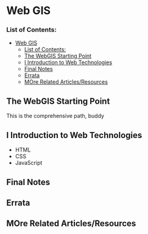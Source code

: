 # Web GIS
### List of Contents:
- [Web GIS](#web-gis)
    - [List of Contents:](#list-of-contents)
  - [The WebGIS Starting Point](#the-webgis-starting-point)
  - [I Introduction to Web Technologies](#i-introduction-to-web-technologies)
  - [Final Notes](#final-notes)
  - [Errata](#errata)
  - [MOre Related Articles/Resources](#more-related-articlesresources)


## The WebGIS Starting Point
This is the comprehensive path, buddy
## I Introduction to Web Technologies
- HTML
- CSS
- JavaScript
## Final Notes

## Errata

## MOre Related Articles/Resources

